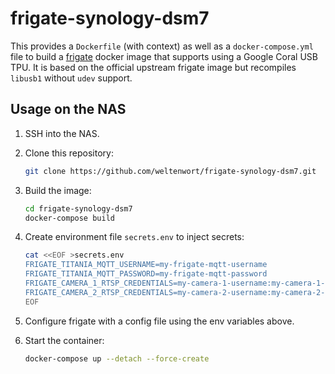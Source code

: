 # frigate-synology-dsm7
This provides a `Dockerfile` (with context) as well as a `docker-compose.yml` file to build a [frigate](https://github.com/blakeblackshear/frigate) docker image that supports using a Google Coral USB TPU. It is based on the official upstream frigate image but recompiles `libusb1` without `udev` support.

## Usage on the NAS

1. SSH into the NAS.

2. Clone this repository:

   ```sh
   git clone https://github.com/weltenwort/frigate-synology-dsm7.git
   ```

3. Build the image:

   ```sh
   cd frigate-synology-dsm7
   docker-compose build
   ```

4. Create environment file `secrets.env` to inject secrets:

   ```sh
   cat <<EOF >secrets.env
   FRIGATE_TITANIA_MQTT_USERNAME=my-frigate-mqtt-username
   FRIGATE_TITANIA_MQTT_PASSWORD=my-frigate-mqtt-password
   FRIGATE_CAMERA_1_RTSP_CREDENTIALS=my-camera-1-username:my-camera-1-password
   FRIGATE_CAMERA_2_RTSP_CREDENTIALS=my-camera-2-username:my-camera-2-password
   EOF
   ```

5. Configure frigate with a config file using the env variables above.

6. Start the container:

   ```sh
   docker-compose up --detach --force-create
   ```

